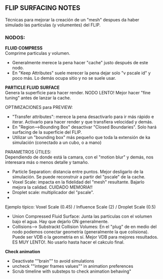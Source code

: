 ## FLIP SURFACING NOTES
Técnicas para mejorar la creación de un "mesh" despues da haber simulado las particulas (y volumentes) del FLIP.



### NODOS:   
**FLUID COMPRESS**   
Comprime particulas y volumen.
- Generalmente merece la pena hacer "cache" justo después de este nodo.
- En "Keep Attributes" suele merecer la pena dejar solo "v pscale id" y poco más. Lo demás ocupa sitio y no se suele usar.

**PARTICLE FLUID SURFACE**   
Genera la superficie para hacer render. NODO LENTO! Mejor hacer "fine tuning" antes de lanzar la cache.   

OPTIMIZACIONES para PREVIEW:
- "Transfer attributes": merece la pena desactivarlo para ir más rápido e iterar. Activarlo para hacer render y que transfiera velocidad y demás.
- En "Region-->Bounding Box" desactivar "Closed Boundaries". Solo hará surfacing de la superficie del FLIP.
- Utilizar un "bounding box" más pequeño que toda la extensión de ka simulación (conectado a un cubo, o a mano)   

PARAMETROS ÚTILES:  
Dependiendo de donde está la camara, con el "motion blur" y demás, nos interesara más o menos detalle y tamaño.
- Particle Separation: distancia entre puntos. Mejor desligarlo de la simulación. Se puede  reconstruir a partir del "pscale" de la cache.    
- Voxel Scale: impacta en la fidelidad del "mesh" resultante. Bajarlo mejora la calidad. CUIDADO MEMORIA!!
- Droplet scale: multiplicador del "pscale".    
- 
Ejemplo típico: Voxel Scale (0.45) / Influence Scale (2) / Droplet Scale (0.5)    

- Union Compressed Fluid Surface: Junta las particulas con el volumen bajo el agua. Hay que dejarlo ON generalmente.
- Collisions--> Substrackt Collision Volumes: En el "plug" de en medio del nodo podemos conectar geometría (generalmente la que colisiona). Puede ser VDB o la geometria en sí. Mejor VDB para mejores resultados. ES MUY LENTO!. No usarlo hasta hacer el cakculo final.

**Check animation**   
- Deactivate ""brain"" to avoid simulations   
- uncheck ""integer frames values"" in animation preferences   
- Scrub timeline with substeps to check animation behaving"   

